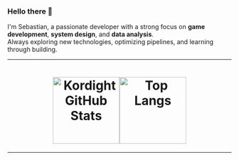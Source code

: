 ### Hello there 👋

I'm Sebastian, a passionate developer with a strong focus on **game development**, **system design**, and **data analysis**.  
Always exploring new technologies, optimizing pipelines, and learning through building.

---

<h1 align="center">
  <div style="display:flex; justify-content: center;">
    <img 
      src="https://github-readme-stats.vercel.app/api?username=Kordight&show_icons=true&hide_border=false&theme=tokyonight&count_private=true" 
      alt="Kordight GitHub Stats" 
      style="height: 150px;"
    >
    <a href="https://github.com/Kordight">
      <img 
        src="https://github-readme-stats.vercel.app/api/top-langs/?username=Kordight&layout=compact&theme=tokyonight&langs_count=6&count_private=true" 
        alt="Top Langs" 
        style="height:150px;"
      >
    </a>
  </div>
</h1>

---

